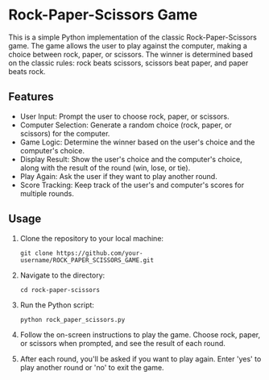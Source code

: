# Rock-Paper-Scissors Game

This is a simple Python implementation of the classic Rock-Paper-Scissors game. The game allows the user to play against the computer, making a choice between rock, paper, or scissors. The winner is determined based on the classic rules: rock beats scissors, scissors beat paper, and paper beats rock.

## Features

- User Input: Prompt the user to choose rock, paper, or scissors.
- Computer Selection: Generate a random choice (rock, paper, or scissors) for the computer.
- Game Logic: Determine the winner based on the user's choice and the computer's choice.
- Display Result: Show the user's choice and the computer's choice, along with the result of the round (win, lose, or tie).
- Play Again: Ask the user if they want to play another round.
- Score Tracking: Keep track of the user's and computer's scores for multiple rounds.

## Usage

1. Clone the repository to your local machine:

    ```
    git clone https://github.com/your-username/ROCK_PAPER_SCISSORS_GAME.git
    ```

2. Navigate to the directory:

    ```
    cd rock-paper-scissors
    ```

3. Run the Python script:

    ```
    python rock_paper_scissors.py
    ```

4. Follow the on-screen instructions to play the game. Choose rock, paper, or scissors when prompted, and see the result of each round.

5. After each round, you'll be asked if you want to play again. Enter 'yes' to play another round or 'no' to exit the game.


